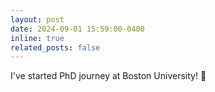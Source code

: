 ```yaml
---
layout: post
date: 2024-09-01 15:59:00-0400
inline: true
related_posts: false
---
```


I've started PhD journey at Boston University! 🚀
